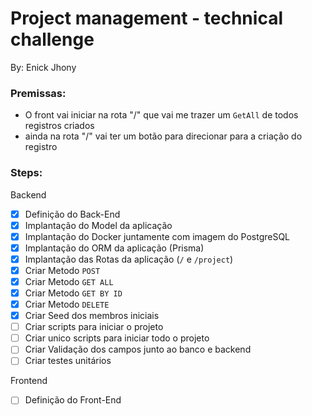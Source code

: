 # Project management - technical challenge

By: Enick Jhony

### Premissas:

- O front vai iniciar na rota "/" que vai me trazer um `GetAll` de todos registros criados
- ainda na rota "/" vai ter um botão para direcionar para a criação do registro

### Steps:
Backend
- [x] Definição do Back-End
- [x] Implantação do Model da aplicação
- [x] Implantação do Docker juntamente com imagem do PostgreSQL
- [x] Implantação do ORM da aplicação (Prisma)
- [x] Implantação das Rotas da aplicação (`/` e `/project`)
- [x] Criar Metodo `POST`
- [x] Criar Metodo `GET ALL`
- [x] Criar Metodo `GET BY ID`
- [x] Criar Metodo `DELETE`
- [x] Criar Seed dos membros iniciais
- [ ] Criar scripts para iniciar o projeto
- [ ] Criar unico scripts para iniciar todo o projeto
- [ ] Criar Validação dos campos junto ao banco e backend
- [ ] Criar testes unitários

Frontend
- [ ] Definição do Front-End
